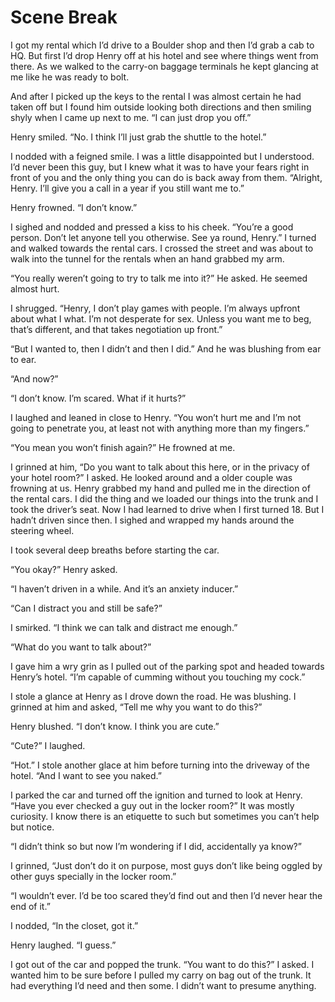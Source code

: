 # Scene Break

I got my rental which I’d drive to a Boulder shop and then I’d grab a cab to HQ. But first I’d drop Henry off at his hotel and see where things went from there. As we walked to the carry-on baggage terminals he kept glancing at me like he was ready to bolt.

And after I picked up the keys to the rental I was almost certain he had taken off but I found him outside looking both directions and then smiling shyly when I came up next to me. “I can just drop you off.”

Henry smiled. “No. I think I’ll just grab the shuttle to the hotel.”

I nodded with a feigned smile. I was a little disappointed but I understood. I’d never been this guy, but I knew what it was to have your fears right in front of you and the only thing you can do is back away from them. “Alright, Henry. I’ll give you a call in a year if you still want me to.”

Henry frowned. “I don’t know.”

I sighed and nodded and pressed a kiss to his cheek. “You’re a good person. Don’t let anyone tell you otherwise. See ya round, Henry.” I turned and walked towards the rental cars. I crossed the street and was about to walk into the tunnel for the rentals when an hand grabbed my arm.

“You really weren’t going to try to talk me into it?” He asked. He seemed almost hurt.

I shrugged. “Henry, I don’t play games with people. I’m always upfront about what I what. I’m not desperate for sex. Unless you want me to beg, that’s different, and that takes negotiation up front.”

“But I wanted to, then I didn’t and then I did.” And he was blushing from ear to ear.

“And now?”

“I don’t know. I’m scared. What if it hurts?”

I laughed and leaned in close to Henry. “You won’t hurt me and I’m not going to penetrate you, at least not with anything more than my fingers.”

“You mean you won’t finish again?” He frowned at me.

I grinned at him, “Do you want to talk about this here, or in the privacy of your hotel room?” I asked. He looked around and a older couple was frowning at us. Henry grabbed my hand and pulled me in the direction of the rental cars. I did the thing and we loaded our things into the trunk and I took the driver’s seat. Now I had learned to drive when I first turned 18. But I hadn’t driven since then. I sighed and wrapped my hands around the steering wheel.

I took several deep breaths before starting the car.

“You okay?” Henry asked.

“I haven’t driven in a while. And it’s an anxiety inducer.”

“Can I distract you and still be safe?”

I smirked. “I think we can talk and distract me enough.”

“What do you want to talk about?”

I gave him a wry grin as I pulled out of the parking spot and headed towards Henry’s hotel. “I’m capable of cumming without you touching my cock.”

I stole a glance at Henry as I drove down the road. He was blushing. I grinned at him and asked, “Tell me why you want to do this?”

Henry blushed. “I don’t know. I think you are cute.”

“Cute?” I laughed.

“Hot.” I stole another glace at him before turning into the driveway of the hotel. “And I want to see you naked.”

I parked the car and turned off the ignition and turned to look at Henry. “Have you ever checked a guy out in the locker room?” It was mostly curiosity. I know there is an etiquette to such but sometimes you can’t help but notice.

“I didn’t think so but now I’m wondering if I did, accidentally ya know?”

I grinned, “Just don’t do it on purpose, most guys don’t like being oggled by other guys specially in the locker room.”

“I wouldn’t ever. I’d be too scared they’d find out and then I’d never hear the end of it.”

I nodded, “In the closet, got it.”

Henry laughed. “I guess.”

I got out of the car and popped the trunk. “You want to do this?” I asked. I wanted him to be sure before I pulled my carry on bag out of the trunk. It had everything I’d need and then some. I didn’t want to presume anything.


